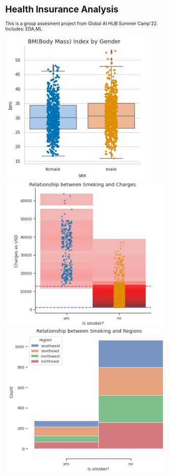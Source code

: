 # Health Insurance Analysis
This is a group assesment project from Global AI HUB Summer Camp'22. Includes: EDA,ML

![PLot](plot_images/BMI_by_Gender.png)
![Plot](plot_images/Smoking&Charges_rel.png)
![Plot](plot_images/Smokers_from_regions.png)
